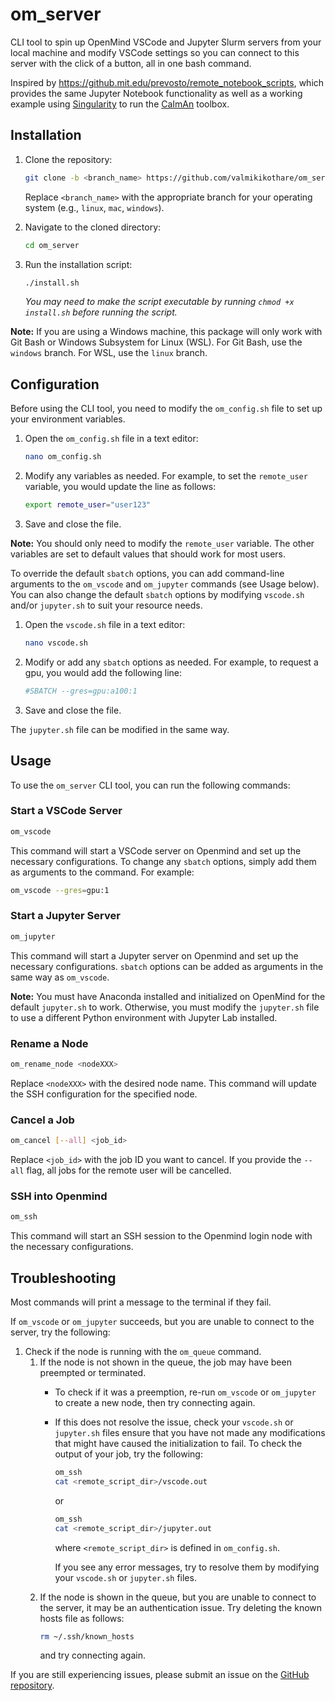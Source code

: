 # om_server

CLI tool to spin up OpenMind VSCode and Jupyter Slurm servers from your local machine and modify VSCode settings so you can connect to this server with the click of a button, all in one bash command.

Inspired by https://github.mit.edu/prevosto/remote_notebook_scripts, which provides the same Jupyter Notebook functionality as well as a working example using [Singularity](https://docs.sylabs.io/guides/latest/user-guide/) to run the [CaImAn](https://github.com/flatironinstitute/CaImAn) toolbox.

## Installation

1. Clone the repository:
    ```bash
    git clone -b <branch_name> https://github.com/valmikikothare/om_server.git
    ```
    Replace `<branch_name>` with the appropriate branch for your operating system (e.g., `linux`, `mac`, `windows`).

2. Navigate to the cloned directory:
    ```bash
    cd om_server
    ```

3. Run the installation script:
    ```bash
    ./install.sh
    ```
    *You may need to make the script executable by running `chmod +x install.sh` before running the script.*

**Note:** If you are using a Windows machine, this package will only work with Git Bash or Windows Subsystem for Linux (WSL). For Git Bash, use the `windows` branch. For WSL, use the `linux` branch.

## Configuration

Before using the CLI tool, you need to modify the `om_config.sh` file to set up your environment variables. 
1. Open the `om_config.sh` file in a text editor:
    ```bash
    nano om_config.sh
    ```
2. Modify any variables as needed. For example, to set the `remote_user` variable, you would update the line as follows:
    ```bash
    export remote_user="user123"
    ```
3. Save and close the file.

**Note:**
You should only need to modify the `remote_user` variable. The other variables are set to default values that should work for most users.

To override the default `sbatch` options, you can add command-line arguments to the `om_vscode` and `om_jupyter` commands (see Usage below).
You can also change the default `sbatch` options by modifying `vscode.sh` and/or `jupyter.sh` to suit your resource needs. 
1. Open the `vscode.sh` file in a text editor:
    ```bash
    nano vscode.sh
    ```
2. Modify or add any `sbatch` options as needed. For example, to request a gpu, you would add the following line:
    ```bash
    #SBATCH --gres=gpu:a100:1
    ```
3. Save and close the file.

The `jupyter.sh` file can be modified in the same way.

## Usage

To use the `om_server` CLI tool, you can run the following commands:

### Start a VSCode Server
```bash
om_vscode
```
This command will start a VSCode server on Openmind and set up the necessary configurations. To change any `sbatch` options, simply add them as arguments to the command. For example:
```bash
om_vscode --gres=gpu:1
```

### Start a Jupyter Server
```bash
om_jupyter
```
This command will start a Jupyter server on Openmind and set up the necessary configurations. `sbatch` options can be added as arguments in the same way as `om_vscode`.

**Note:**
You must have Anaconda installed and initialized on OpenMind for the default `jupyter.sh` to work. Otherwise, you must modify the `jupyter.sh` file to use a different Python environment with Jupyter Lab installed.

### Rename a Node
```bash
om_rename_node <nodeXXX>
```
Replace `<nodeXXX>` with the desired node name. This command will update the SSH configuration for the specified node.

### Cancel a Job
```bash
om_cancel [--all] <job_id>
```
Replace `<job_id>` with the job ID you want to cancel. If you provide the `--all` flag, all jobs for the remote user will be cancelled.

### SSH into Openmind
```bash
om_ssh
```
This command will start an SSH session to the Openmind login node with the necessary configurations.

## Troubleshooting

Most commands will print a message to the terminal if they fail. 

If `om_vscode` or `om_jupyter` succeeds, but you are unable to connect to the server, try the following:

1. Check if the node is running with the `om_queue` command. 
    1. If the node is not shown in the queue, the job may have been preempted or terminated.
        - To check if it was a preemption, re-run `om_vscode` or `om_jupyter` to create a new node, then try connecting again.
        - If this does not resolve the issue, check your `vscode.sh` or `jupyter.sh` files ensure that you have not made any modifications that might have caused the initialization to fail. To check the output of your job, try the following:
            ```bash
            om_ssh
            cat <remote_script_dir>/vscode.out
            ```
            or
            ```bash
            om_ssh
            cat <remote_script_dir>/jupyter.out
            ```
            where `<remote_script_dir>` is defined in `om_config.sh`.

            If you see any error messages, try to resolve them by modifying your `vscode.sh` or `jupyter.sh` files.
    2. If the node is shown in the queue, but you are unable to connect to the server, it may be an authentication issue. Try deleting the known hosts file as follows:
        ```bash
        rm ~/.ssh/known_hosts
        ```
        and try connecting again. 

If you are still experiencing issues, please submit an issue on the [GitHub repository](https://github.com/valmikikothare/om_server/issues).



